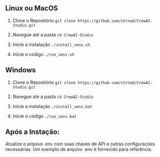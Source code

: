 ## Linux ou MacOS

1. Clone o Repositório
`git clone https://github.com/strnad/CrewAI-Studio.git`

2. Navegue até a pasta
`cd CrewAI-Studio`

3. Inicie a instalação
`./install_venv.sh`

4. Inicie o código
`./run_venv.sh`


 


## Windows

1. Clone o Repositório
`git clone https://github.com/strnad/CrewAI-Studio.git`

2. Navegue até a pasta
`cd CrewAI-Studio`

3. Inicie a instalação
`./install_venv.bat`

4. Inicie o código
`./run_venv.bat`



## Após a Instação:
Atualize o arquivo .env com suas chaves de API e outras configurações necessárias. Um exemplo de arquivo .env é fornecido para referência.